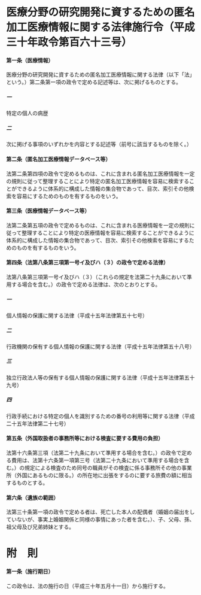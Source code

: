 # 医療分野の研究開発に資するための匿名加工医療情報に関する法律施行令（平成三十年政令第百六十三号）
#### 第一条（医療情報）
医療分野の研究開発に資するための匿名加工医療情報に関する法律（以下「法」という。）第二条第一項の政令で定める記述等は、次に掲げるものとする。
##### 一
特定の個人の病歴
##### 二
次に掲げる事項のいずれかを内容とする記述等（前号に該当するものを除く。）
#### 第二条（匿名加工医療情報データベース等）
法第二条第四項の政令で定めるものは、これに含まれる匿名加工医療情報を一定の規則に従って整理することにより特定の匿名加工医療情報を容易に検索することができるように体系的に構成した情報の集合物であって、目次、索引その他検索を容易にするためのものを有するものをいう。
#### 第三条（医療情報データベース等）
法第二条第五項の政令で定めるものは、これに含まれる医療情報を一定の規則に従って整理することにより特定の医療情報を容易に検索することができるように体系的に構成した情報の集合物であって、目次、索引その他検索を容易にするためのものを有するものをいう。
#### 第四条（法第八条第三項第一号イ及びハ（３）の政令で定める法律）
法第八条第三項第一号イ及びハ（３）（これらの規定を法第二十九条において準用する場合を含む。）の政令で定める法律は、次のとおりとする。
##### 一
個人情報の保護に関する法律（平成十五年法律第五十七号）
##### 二
行政機関の保有する個人情報の保護に関する法律（平成十五年法律第五十八号）
##### 三
独立行政法人等の保有する個人情報の保護に関する法律（平成十五年法律第五十九号）
##### 四
行政手続における特定の個人を識別するための番号の利用等に関する法律（平成二十五年法律第二十七号）
#### 第五条（外国取扱者の事務所等における検査に要する費用の負担）
法第十六条第三項（法第二十九条において準用する場合を含む。）の政令で定める費用は、法第十六条第一項第三号（法第二十九条において準用する場合を含む。）の規定による検査のため同号の職員がその検査に係る事務所その他の事業所（外国にあるものに限る。）の所在地に出張をするのに要する旅費の額に相当するものとする。
#### 第六条（遺族の範囲）
法第三十条第一項の政令で定める者は、死亡した本人の配偶者（婚姻の届出をしていないが、事実上婚姻関係と同様の事情にあった者を含む。）、子、父母、孫、祖父母及び兄弟姉妹とする。
# 附　則
#### 第一条（施行期日）
この政令は、法の施行の日（平成三十年五月十一日）から施行する。
